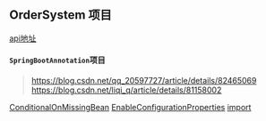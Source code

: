 
## OrderSystem 项目

[api地址](./docs/api.md)





#### `SpringBootAnnotation`项目
> https://blog.csdn.net/qq_20597727/article/details/82465069
> https://blog.csdn.net/liqi_q/article/details/81158002

[ConditionalOnMissingBean](./docs/ConditionalOnMissingBean.md)
[EnableConfigurationProperties](./docs/EnableConfigurationProperties.md)
[import](./docs/import.md)



